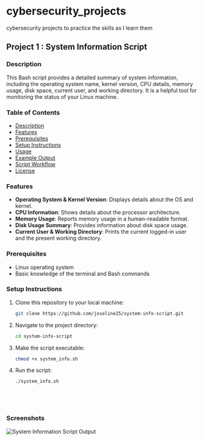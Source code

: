 # cybersecurity_projects
cybersecurity projects to practice the skills as I learn them

## Project 1 : System Information Script

### Description
This Bash script provides a detailed summary of system information, including the operating system name, kernel version, CPU details, memory usage, disk space, current user, and working directory. It is a helpful tool for monitoring the status of your Linux machine.

### Table of Contents
- [Description](#description)
- [Features](#features)
- [Prerequisites](#prerequisites)
- [Setup Instructions](#setup-instructions)
- [Usage](#usage)
- [Example Output](#example-output)
- [Script Workflow](#script-workflow)
- [License](#license)

### Features
- **Operating System & Kernel Version**: Displays details about the OS and kernel.
- **CPU Information**: Shows details about the processor architecture.
- **Memory Usage**: Reports memory usage in a human-readable format.
- **Disk Usage Summary**: Provides information about disk space usage.
- **Current User & Working Directory**: Prints the current logged-in user and the present working directory.

### Prerequisites
- Linux operating system
- Basic knowledge of the terminal and Bash commands

### Setup Instructions
1. Clone this repository to your local machine:
   ```bash
   git clone https://github.com/joseline25/system-info-script.git

2. Navigate to the project directory:
   ```bash
   cd system-info-script
3. Make the script executable:
   ```bash
   chmod +x system_info.sh
4. Run the script:
   ```bash
   ./system_info.sh






###  Screenshots 





   ![System Information Script Output](images/cyber_project_1_1.png)


